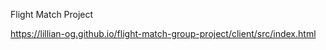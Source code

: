 Flight Match Project

https://lillian-og.github.io/flight-match-group-project/client/src/index.html

